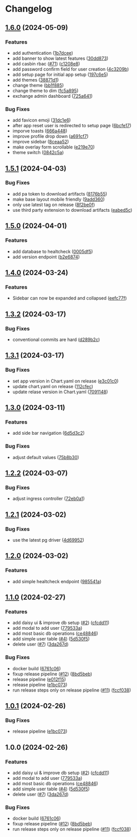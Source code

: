 # Changelog

## [1.6.0](https://github.com/michelm117/cycling-coach-lab/compare/v1.5.1...v1.6.0) (2024-05-09)


### Features

* add authentication ([1b7dcee](https://github.com/michelm117/cycling-coach-lab/commit/1b7dcee0eda2f42f175acb193ba36cf32d7297ec))
* add banner to show latest features ([30dd873](https://github.com/michelm117/cycling-coach-lab/commit/30dd87338d905039acb5588050ba6199c8cc2a12))
* add casbin rbac ([#71](https://github.com/michelm117/cycling-coach-lab/issues/71)) ([c1208e8](https://github.com/michelm117/cycling-coach-lab/commit/c1208e8a0fa4b74c809b22216712d2da78865c06))
* add password confirm field for user creation ([4c3209b](https://github.com/michelm117/cycling-coach-lab/commit/4c3209b77d5adf039ff53e23c0f337c001e281a2))
* add setup page for initial app setup ([197c6e5](https://github.com/michelm117/cycling-coach-lab/commit/197c6e530fd778313f353e24fcb828bae90aa810))
* add themes ([38871d1](https://github.com/michelm117/cycling-coach-lab/commit/38871d13f0602d784d8b19474b5185170bfe6b03))
* change theme ([bb1f885](https://github.com/michelm117/cycling-coach-lab/commit/bb1f8850ce961a8bc5bd055b46650ba0d5cb8fae))
* change theme to dim ([fc5a895](https://github.com/michelm117/cycling-coach-lab/commit/fc5a8951961af8d2f23183e922fbb43184018379))
* exchange admin dashboard ([725a641](https://github.com/michelm117/cycling-coach-lab/commit/725a641dc51256df00957bce8fa88e938a46f830))


### Bug Fixes

* add favicon emoji ([31dc1e6](https://github.com/michelm117/cycling-coach-lab/commit/31dc1e63373f86fbb8f8f713476af177e5bcf459))
* after app reset user is redirected to setup page ([6bcfe17](https://github.com/michelm117/cycling-coach-lab/commit/6bcfe17e0c8f40628b5e3a80de623dd9a8e476d3))
* imporve toasts ([666a448](https://github.com/michelm117/cycling-coach-lab/commit/666a4480626f749611e4822565a4be1cdf30f25e))
* improve profile drop down ([a691cf7](https://github.com/michelm117/cycling-coach-lab/commit/a691cf792f99e2aa77cbe857c94eb03743dce863))
* improve sidebar ([8ceaa52](https://github.com/michelm117/cycling-coach-lab/commit/8ceaa5202c23b47364e43281921ff0cc13f0500f))
* make overlay form scrollable ([e219e70](https://github.com/michelm117/cycling-coach-lab/commit/e219e70f3d76c3a130841a43d4b4b262803c3d9a))
* theme switch ([0842c5a](https://github.com/michelm117/cycling-coach-lab/commit/0842c5a0dea5fb5a1c3cf9ff41436b01b9de9d2a))

## [1.5.1](https://github.com/michelm117/cycling-coach-lab/compare/v1.5.0...v1.5.1) (2024-04-03)


### Bug Fixes

* add pa token to download artifacts ([8176b55](https://github.com/michelm117/cycling-coach-lab/commit/8176b55e57d0997976ff67dbaadc3cafd61ffa6c))
* make base layout mobile friendly ([9add360](https://github.com/michelm117/cycling-coach-lab/commit/9add360a523af511d00caf23ca2b6f7e122b41de))
* only use latest tag on release ([8f2be0f](https://github.com/michelm117/cycling-coach-lab/commit/8f2be0fbda2fb2a7fc20f3ded1b8701e8bf36360))
* use third party extension to download artifacts ([eabed5c](https://github.com/michelm117/cycling-coach-lab/commit/eabed5ce8f28288db3494c1e0997287957c71a10))

## [1.5.0](https://github.com/michelm117/cycling-coach-lab/compare/v1.4.0...v1.5.0) (2024-04-01)


### Features

* add database to healtcheck ([0005df5](https://github.com/michelm117/cycling-coach-lab/commit/0005df5b976c7110152c08ad4a439c5e1415930e))
* add version endpoint ([b2e6874](https://github.com/michelm117/cycling-coach-lab/commit/b2e687492e40a95387f64b7561e710d8fe1c6289))

## [1.4.0](https://github.com/michelm117/cycling-coach-lab/compare/v1.3.2...v1.4.0) (2024-03-24)


### Features

* Sidebar can now be expanded and collapsed ([eefc77f](https://github.com/michelm117/cycling-coach-lab/commit/eefc77f49430b73fd40e307ce5536acf5a07bc22))

## [1.3.2](https://github.com/michelm117/cycling-coach-lab/compare/v1.3.1...v1.3.2) (2024-03-17)


### Bug Fixes

* conventional commits are hard ([d289b2c](https://github.com/michelm117/cycling-coach-lab/commit/d289b2c79b7f977e33ab1b76aff84fcbfe04a961))

## [1.3.1](https://github.com/michelm117/cycling-coach-lab/compare/v1.3.0...v1.3.1) (2024-03-17)


### Bug Fixes

* set app version in Chart.yaml on release ([e3c01c0](https://github.com/michelm117/cycling-coach-lab/commit/e3c01c0d431e34462a1f26c22e2c4a7427580707))
* update chart.yaml on release ([112cfec](https://github.com/michelm117/cycling-coach-lab/commit/112cfecda104ec8b74619cd92fa6c187f9a2ee71))
* update relase version in Chart.yaml ([7091148](https://github.com/michelm117/cycling-coach-lab/commit/709114854d2fec6ff52baafb07b34da6a2b10c72))

## [1.3.0](https://github.com/michelm117/cycling-coach-lab/compare/v1.2.2...v1.3.0) (2024-03-11)


### Features

* add side bar navigation ([6d5d3c2](https://github.com/michelm117/cycling-coach-lab/commit/6d5d3c2e4badac8da94b0a21acf0a05b1b705df7))


### Bug Fixes

* adjust default values ([75b8b30](https://github.com/michelm117/cycling-coach-lab/commit/75b8b300c83b43b3022335f225598f157adc0daf))

## [1.2.2](https://github.com/michelm117/cycling-coach-lab/compare/v1.2.1...v1.2.2) (2024-03-07)


### Bug Fixes

* adjust ingress controller ([72eb0a1](https://github.com/michelm117/cycling-coach-lab/commit/72eb0a18f79e3c777828c046cb2d0898b3d758fe))

## [1.2.1](https://github.com/michelm117/cycling-coach-lab/compare/v1.2.0...v1.2.1) (2024-03-02)


### Bug Fixes

* use the latest pg driver ([4d69952](https://github.com/michelm117/cycling-coach-lab/commit/4d699523703977e1998cc20ef5735de2ff3d5609))

## [1.2.0](https://github.com/michelm117/cycling-coach-lab/compare/v1.1.0...v1.2.0) (2024-03-02)


### Features

* add simple healtcheck endpoint ([985541a](https://github.com/michelm117/cycling-coach-lab/commit/985541aec51116b5edfb840610e53ec69862aec3))

## [1.1.0](https://github.com/michelm117/cycling-coach-lab/compare/v1.0.1...v1.1.0) (2024-02-27)


### Features

* add daisy ui & improve db setup ([#2](https://github.com/michelm117/cycling-coach-lab/issues/2)) ([cfcdd11](https://github.com/michelm117/cycling-coach-lab/commit/cfcdd113e0a9f6b954697c88e4226c76c3cf5823))
* add modal to add user ([779533a](https://github.com/michelm117/cycling-coach-lab/commit/779533af372d38284eaaf430145a74742e17b006))
* add most basic db operations ([ce48846](https://github.com/michelm117/cycling-coach-lab/commit/ce488468a1687c70fe8ed341eb1bedafe2ff6778))
* add simple user table ([#4](https://github.com/michelm117/cycling-coach-lab/issues/4)) ([5d530f5](https://github.com/michelm117/cycling-coach-lab/commit/5d530f55a613308426f03a7d007021a5d0f8ec1b))
* delete user ([#7](https://github.com/michelm117/cycling-coach-lab/issues/7)) ([3da267d](https://github.com/michelm117/cycling-coach-lab/commit/3da267dcc30f77756df46a9067efc468930c9a27))


### Bug Fixes

* docker build ([6761c06](https://github.com/michelm117/cycling-coach-lab/commit/6761c06a74a6141f7c6f3b9d0d520dec92cc9c13))
* fixup release pipeline ([#12](https://github.com/michelm117/cycling-coach-lab/issues/12)) ([8bd5beb](https://github.com/michelm117/cycling-coach-lab/commit/8bd5bebe358076a73e3719a720f60043aded4e93))
* release pipeline ([e012f15](https://github.com/michelm117/cycling-coach-lab/commit/e012f15545cadb3a1e979b11de0067a9a2802fd8))
* release pipeline ([e1bc073](https://github.com/michelm117/cycling-coach-lab/commit/e1bc0738cbdfe6dea1408d846a056c5799434aef))
* run release steps only on release pipeline ([#11](https://github.com/michelm117/cycling-coach-lab/issues/11)) ([fccf038](https://github.com/michelm117/cycling-coach-lab/commit/fccf038e31e54ee11a82bb0e27122568e6ecb01f))

## [1.0.1](https://github.com/michelm117/cycling-coach-lab/compare/v1.0.0...v1.0.1) (2024-02-26)


### Bug Fixes

* release pipeline ([e1bc073](https://github.com/michelm117/cycling-coach-lab/commit/e1bc0738cbdfe6dea1408d846a056c5799434aef))

## 1.0.0 (2024-02-26)


### Features

* add daisy ui & improve db setup ([#2](https://github.com/michelm117/cycling-coach-lab/issues/2)) ([cfcdd11](https://github.com/michelm117/cycling-coach-lab/commit/cfcdd113e0a9f6b954697c88e4226c76c3cf5823))
* add modal to add user ([779533a](https://github.com/michelm117/cycling-coach-lab/commit/779533af372d38284eaaf430145a74742e17b006))
* add most basic db operations ([ce48846](https://github.com/michelm117/cycling-coach-lab/commit/ce488468a1687c70fe8ed341eb1bedafe2ff6778))
* add simple user table ([#4](https://github.com/michelm117/cycling-coach-lab/issues/4)) ([5d530f5](https://github.com/michelm117/cycling-coach-lab/commit/5d530f55a613308426f03a7d007021a5d0f8ec1b))
* delete user ([#7](https://github.com/michelm117/cycling-coach-lab/issues/7)) ([3da267d](https://github.com/michelm117/cycling-coach-lab/commit/3da267dcc30f77756df46a9067efc468930c9a27))


### Bug Fixes

* docker build ([6761c06](https://github.com/michelm117/cycling-coach-lab/commit/6761c06a74a6141f7c6f3b9d0d520dec92cc9c13))
* fixup release pipeline ([#12](https://github.com/michelm117/cycling-coach-lab/issues/12)) ([8bd5beb](https://github.com/michelm117/cycling-coach-lab/commit/8bd5bebe358076a73e3719a720f60043aded4e93))
* run release steps only on release pipeline ([#11](https://github.com/michelm117/cycling-coach-lab/issues/11)) ([fccf038](https://github.com/michelm117/cycling-coach-lab/commit/fccf038e31e54ee11a82bb0e27122568e6ecb01f))
